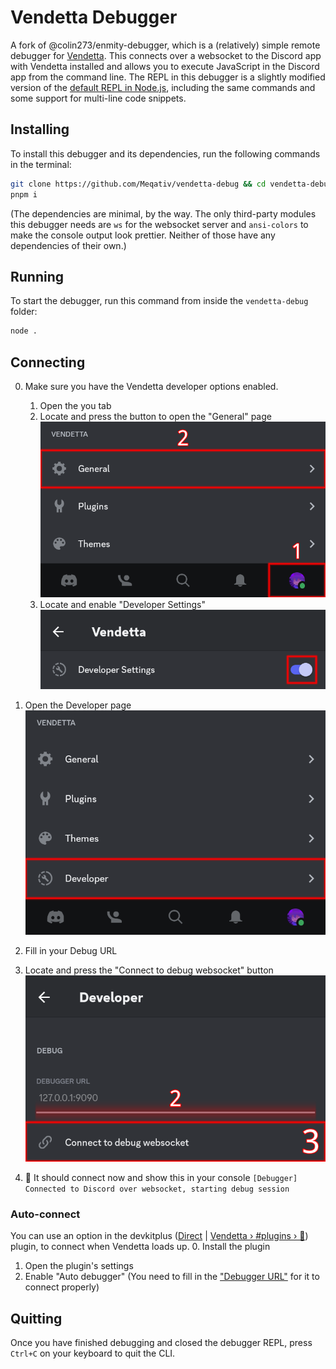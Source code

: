 # Vendetta Debugger

A fork of @colin273/enmity-debugger, which is a (relatively) simple remote debugger for [Vendetta](https://github.com/vendetta-mod). This connects over a websocket to the Discord app with Vendetta installed and allows you to execute JavaScript in the Discord app from the command line. The REPL in this debugger is a slightly modified version of the [default REPL in Node.js](https://nodejs.org/api/repl.html), including the same commands and some support for multi-line code snippets.

## Installing

To install this debugger and its dependencies, run the following commands in the terminal:

```bash
git clone https://github.com/Meqativ/vendetta-debug && cd vendetta-debug
pnpm i
```

(The dependencies are minimal, by the way. The only third-party modules this debugger needs are `ws` for the websocket server and `ansi-colors` to make the console output look prettier. Neither of those have any dependencies of their own.)

## Running

To start the debugger, run this command from inside the `vendetta-debug` folder:

```bash
node .
```

## Connecting

0. Make sure you have the Vendetta developer options enabled.

    1. Open the you tab
    2. Locate and press the button to open the "General" page
    ![A screenshot with highlights for steps 1 & 2](readmeAssets/General.png)
    3. Locate and enable "Developer Settings"
    ![A screenshot with highlights for step 3](readmeAssets/Developer_Settings.png)
1. Open the Developer page
![A screenshot with highlights for step 2](readmeAssets/Developer.png)
2. Fill in your Debug URL
3. Locate and press the "Connect to debug websocket" button
![A screenshot with highlights for steps 2 & 3](readmeAssets/URL_and_connect.png)
4. :tada: It should connect now and show this in your console
``[Debugger] Connected to Discord over websocket, starting debug session``

### Auto-connect
You can use an option in the devkitplus ([Direct](https://vd-plugins.github.io/proxy/redstonekasi.github.io/vendetta-plugins/devkitplus/) | [Vendetta › #plugins › 💬](https://discord.com/channels/1015931589865246730/1092870826145091655)) plugin, to connect when Vendetta loads up.
0. Install the plugin
1. Open the plugin's settings
2. Enable "Auto debugger"
(You need to fill in the ["Debugger URL"](/README.md#:~:text=Fill%20in%20your%20Debug%20URL) for it to connect properly)

## Quitting

Once you have finished debugging and closed the debugger REPL, press `Ctrl+C` on your keyboard to quit the CLI.

